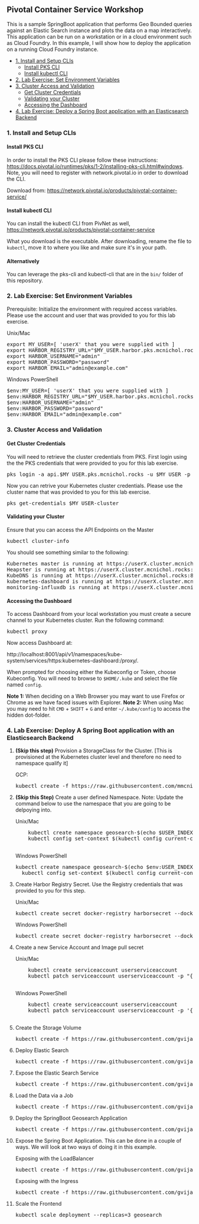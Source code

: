 ## Pivotal Container Service Workshop
This is a sample SpringBoot application that performs Geo Bounded queries against an Elastic Search instance and plots the data on a map interactively. This application can be run on a workstation or in a cloud environment such as Cloud Foundry. In this example, I will show how to deploy the application on a running Cloud Foundry instance.
<!-- TOC depthFrom:3 depthTo:6 withLinks:1 updateOnSave:1 orderedList:0 -->

- [1. Install and Setup CLIs](#1-install-and-setup-clis)
	- [Install PKS CLI](#install-pks-cli)
	- [Install kubectl CLI](#install-kubectl-cli)
- [2. Lab Exercise: Set Environment Variables](#2-lab-exercise-set-environment-variables)
- [3. Cluster Access and Validation](#3-cluster-access-and-validation)
	- [Get Cluster Credentials](#get-cluster-credentials)
	- [Validating your Cluster](#validating-your-cluster)
	- [Accessing the Dashboard](#accessing-the-dashboard)
- [4. Lab Exercise: Deploy a Spring Boot application with an Elasticsearch Backend](#4-lab-exercise-deploy-a-springboot-application-with-an-elastic-search-backend)

<!-- /TOC -->
### 1. Install and Setup CLIs
#### Install PKS CLI
In order to install the PKS CLI please follow these instructions: https://docs.pivotal.io/runtimes/pks/1-2/installing-pks-cli.html#windows. Note, you will need to register with network.pivotal.io in order to download the CLI.

Download from: https://network.pivotal.io/products/pivotal-container-service/

#### Install kubectl CLI
You can install the kubectl CLI from PivNet as well, https://network.pivotal.io/products/pivotal-container-service

What you download is the executable. After downloading, rename the file to `kubectl`, move it to where you like and make sure it's in your path.

#### Alternatively
You can leverage the pks-cli and kubectl-cli that are in the `bin/` folder of this repository.

### 2. Lab Exercise: Set Environment Variables
Prerequisite: Initialize the environment with required access variables. Please use the account and user that was provided to you for this lab exercise.

Unix/Mac
<pre>
export MY_USER=[ 'userX' that you were supplied with ]
export HARBOR_REGISTRY_URL="$MY_USER.harbor.pks.mcnichol.rocks"
export HARBOR_USERNAME="admin"
export HARBOR_PASSWORD="password"
export HARBOR_EMAIL="admin@example.com"
</pre>

Windows PowerShell
<pre>
$env:MY_USER=[ 'userX' that you were supplied with ]
$env:HARBOR_REGISTRY_URL="$MY_USER.harbor.pks.mcnichol.rocks"
$env:HARBOR_USERNAME="admin"
$env:HARBOR_PASSWORD="password"
$env:HARBOR_EMAIL="admin@example.com"
</pre>

### 3. Cluster Access and Validation
#### Get Cluster Credentials
You will need to retrieve the cluster credentials from PKS. First login using the the PKS credentials that were provided to you for this lab exercise.

<pre>pks login -a api.$MY_USER.pks.mcnichol.rocks -u $MY_USER -p pas</pre>

Now you can retrive your Kubernetes cluster credentials. Please use the cluster name that was provided to you for this lab exercise.

<pre>pks get-credentials $MY_USER-cluster </pre>

#### Validating your Cluster
Ensure that you can access the API Endpoints on the Master
<pre>kubectl cluster-info</pre>

You should see something similar to the following:
<pre>
Kubernetes master is running at https://userX.cluster.mcnichol.rocks:8443
Heapster is running at https://userX.cluster.mcnichol.rocks:8443/api/v1/namespaces/kube-system/services/heapster/proxy
KubeDNS is running at https://userX.cluster.mcnichol.rocks:8443/api/v1/namespaces/kube-system/services/kube-dns:dns/proxy
kubernetes-dashboard is running at https://userX.cluster.mcnichol.rocks:8443/api/v1/namespaces/kube-system/services/https:kubernetes-dashboard:/proxy
monitoring-influxdb is running at https://userX.cluster.mcnichol.rocks:8443/api/v1/namespaces/kube-system/services/monitoring-influxdb/proxy
</pre>

#### Accessing the Dashboard

To access Dashboard from your local workstation you must create a secure channel to your Kubernetes cluster. Run the following command:

<pre>kubectl proxy</pre>

Now access Dashboard at:

http://localhost:8001/api/v1/namespaces/kube-system/services/https:kubernetes-dashboard:/proxy/.

When prompted for choosing either the Kubeconfig or Token, choose Kubeconfig.  You will need to browse to `$HOME/.kube` and select the file named `config`.

**Note 1:** When deciding on a Web Browser you may want to use Firefox or Chrome as we have faced issues with Explorer.
**Note 2:** When using Mac you may need to hit `CMD` + `SHIFT` + `G` and enter `~/.kube/config` to access the hidden dot-folder.

### 4. Lab Exercise: Deploy A Spring Boot application with an Elasticsearch Backend
1. **(Skip this step)** Provision a StorageClass for the Cluster. [This is provisioned at the Kubernetes cluster level and therefore no need to namespace qualify it]

<ul>GCP:
  <pre>kubectl create -f https://raw.githubusercontent.com/mmcnichol/pks-workshop/application/master/Step_0_ProvisionStorageClass_GCP.yaml</pre>
</ul>


2. **(Skip this Step)** Create a user defined Namespace. Note: Update the command below to use the namespace that you are going to be delpoying into.
<ul>Unix/Mac
  <pre>
    kubectl create namespace geosearch-$(echo $USER_INDEX)
    kubectl config set-context $(kubectl config current-context) --namespace=geosearch-$(echo $USER_INDEX)
  </pre>
</ul>

<ul>Windows PowerShell
  <pre>kubectl create namespace geosearch-$(echo $env:USER_INDEX)
  kubectl config set-context $(kubectl config current-context) --namespace=geosearch-$(echo $env:USER_INDEX)
</pre></ul>


3. Create Harbor Registry Secret. Use the Registry credentials that was provided to you for this step.
<ul>Unix/Mac
  <pre>kubectl create secret docker-registry harborsecret --docker-server="$(echo $HARBOR_REGISTRY_URL)" --docker-username="$(echo $HARBOR_USERNAME)" --docker-password="$(echo $HARBOR_PASSWORD)" --docker-email="$(echo $HARBOR_EMAIL)"</pre>
</ul>

<ul>Windows PowerShell
  <pre>kubectl create secret docker-registry harborsecret --docker-server="$(echo $env:HARBOR_REGISTRY_URL)" --docker-username="$(echo $env:HARBOR_USERNAME)" --docker-password="$(echo $env:HARBOR_PASSWORD)" --docker-email="$(echo $env:HARBOR_EMAIL)"</pre>
</ul>

4. Create a new Service Account and Image pull secret
<ul>Unix/Mac
  <pre>
    kubectl create serviceaccount userserviceaccount
    kubectl patch serviceaccount userserviceaccount -p "{\"imagePullSecrets\": [{\"name\": \"harborsecret\"}]}"
  </pre>
</ul>

<ul>Windows PowerShell
  <pre>
    kubectl create serviceaccount userserviceaccount
    kubectl patch serviceaccount userserviceaccount -p '{\"imagePullSecrets\": [{\"name\": \"harborsecret\"}]}'
  </pre>
</ul>

5. Create the Storage Volume
<ul><pre>kubectl create -f https://raw.githubusercontent.com/gvijayar/pks-workshop/master/Step_1_ProvisionStorage.yaml</pre></ul>

6. Deploy Elastic Search
<ul><pre>kubectl create -f https://raw.githubusercontent.com/gvijayar/pks-workshop/master/Step_2_DeployElasticSearch.yaml</pre></ul>

7. Expose the Elastic Search Service
<ul><pre>kubectl create -f https://raw.githubusercontent.com/gvijayar/pks-workshop/master/Step_3_ExposeElasticSearch.yaml</pre></ul>

8. Load the Data via a Job
<ul><pre>kubectl create -f https://raw.githubusercontent.com/gvijayar/pks-workshop/master/Step_4_LoadData.yaml</pre></ul>

9. Deploy the SpringBoot Geosearch Application
<ul><pre>kubectl create -f https://raw.githubusercontent.com/gvijayar/pks-workshop/master/Step_5_DeploySpringBootApp.yaml</pre></ul>

10. Expose the Spring Boot Application. This can be done in a couple of ways. We will look at two ways of doing it in this example.

<ul>Exposing with the LoadBalancer
	<pre>kubectl create -f https://raw.githubusercontent.com/gvijayar/pks-workshop/master/Step_6_ExposeSpringBootApp.yaml</pre>
</ul>

<ul>Exposing with the Ingress 
	<pre>kubectl create -f https://raw.githubusercontent.com/gvijayar/pks-workshop/master/Step_6_ExposeSpringBootAppIngress.yaml</pre>
</ul>

11. Scale the Frontend
<ul><pre>kubectl scale deployment --replicas=3 geosearch</pre></ul>
